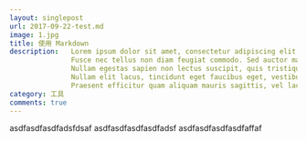 ```yaml
---
layout: singlepost
url: 2017-09-22-test.md
image: 1.jpg
title: 使用 Markdown
description:   Lorem ipsum dolor sit amet, consectetur adipiscing elit. 
               Fusce nec tellus non diam feugiat commodo. Sed auctor mauris a tristique imperdiet. 
               Nullam egestas sapien non lectus suscipit, quis tristique odio imperdiet.
               Nullam elit lacus, tincidunt eget faucibus eget, vestibulum venenatis metus.
               Praesent efficitur quam aliquam mauris sagittis, vel lacinia risus luctus. Ut vitae bibendum ipsum.
category: 工具
comments: true
---
```


     

asdfasdfasdfadsfdsaf
asdfasdfasdfasdfadsf
asdfasdfasdfasdfaffaf